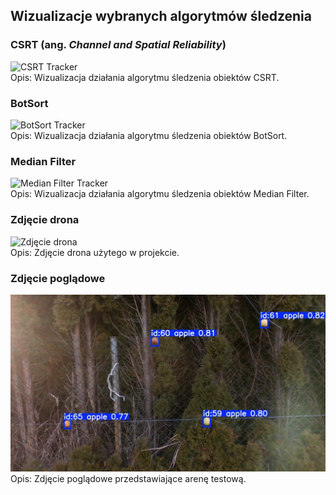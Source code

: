 ## Wizualizacje wybranych algorytmów śledzenia

### CSRT (ang. *Channel and Spatial Reliability*)
![CSRT Tracker](rosbag_20000101_024312_csrt.gif)  
Opis: Wizualizacja działania algorytmu śledzenia obiektów CSRT.

### BotSort
![BotSort Tracker](rosbag_20000101_024312_BotSort.gif)  
Opis: Wizualizacja działania algorytmu śledzenia obiektów BotSort.

### Median Filter
![Median Filter Tracker](rosbag_20000101_024312_median.gif)  
Opis: Wizualizacja działania algorytmu śledzenia obiektów Median Filter.

### Zdjęcie drona
![Zdjęcie drona](drone_photo.jpeg)  
Opis: Zdjęcie drona użytego w projekcie.

### Zdjęcie poglądowe
![Zdjęcie poglądowe](detection_photo.png)  
Opis: Zdjęcie poglądowe przedstawiające arenę testową.